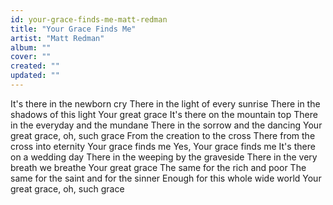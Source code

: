 ```yaml
---
id: your-grace-finds-me-matt-redman
title: "Your Grace Finds Me"
artist: "Matt Redman"
album: ""
cover: ""
created: ""
updated: ""
---
```


It's there in the newborn cry
There in the light of every sunrise
There in the shadows of this light
Your great grace
It's there on the mountain top
There in the everyday and the mundane
There in the sorrow and the dancing
Your great grace, oh, such grace
From the creation to the cross
There from the cross into eternity
Your grace finds me
Yes, Your grace finds me
It's there on a wedding day
There in the weeping by the graveside
There in the very breath we breathe
Your great grace
The same for the rich and poor
The same for the saint and for the sinner
Enough for this whole wide world
Your great grace, oh, such grace